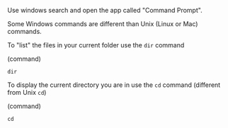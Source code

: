 Use windows search and open the app called "Command Prompt".

Some Windows commands are different than Unix (Linux or Mac) commands.

To "list" the files in your current folder use the `dir` command

(command)
```
dir
```

To display the current directory you are in use the `cd` command (different from Unix `cd`)

(command)
```
cd
```